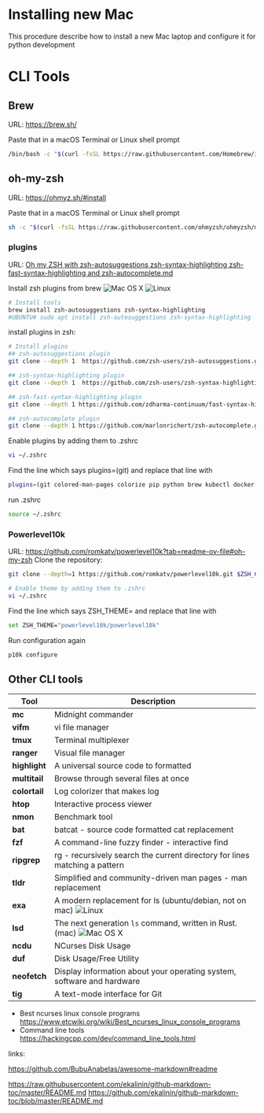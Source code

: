 # Installing new Mac

This procedure describe how to install a new Mac laptop and configure it for python development

CLI Tools
=========

Brew
----
URL: https://brew.sh/

Paste that in a macOS Terminal or Linux shell prompt

```bash
/bin/bash -c "$(curl -fsSL https://raw.githubusercontent.com/Homebrew/install/HEAD/install.sh)"
```

oh-my-zsh
---------
URL: https://ohmyz.sh/#install

Paste that in a macOS Terminal or Linux shell prompt
```bash
sh -c "$(curl -fsSL https://raw.githubusercontent.com/ohmyzsh/ohmyzsh/master/tools/install.sh)"
```

### plugins
URL: [Oh my ZSH with zsh-autosuggestions zsh-syntax-highlighting zsh-fast-syntax-highlighting and zsh-autocomplete.md](https://gist.github.com/n1snt/454b879b8f0b7995740ae04c5fb5b7df)

Install zsh plugins from brew ![Mac OS X][macosx] ![Linux][linux]
```bash
# Install tools
brew install zsh-autosuggestions zsh-syntax-highlighting
#UBUNTU# sudo apt install zsh-autosuggestions zsh-syntax-highlighting
```

install plugins in zsh:

```bash
# Install plugins
## zsh-autosuggestions plugin
git clone --depth 1  https://github.com/zsh-users/zsh-autosuggestions.git $ZSH_CUSTOM/plugins/zsh-autosuggestions

## zsh-syntax-highlighting plugin
git clone --depth 1  https://github.com/zsh-users/zsh-syntax-highlighting.git $ZSH_CUSTOM/plugins/zsh-syntax-highlighting

## zsh-fast-syntax-highlighting plugin
git clone --depth 1 https://github.com/zdharma-continuum/fast-syntax-highlighting.git $ZSH_CUSTOM/plugins/fast-syntax-highlighting

## zsh-autocomplete plugin
git clone --depth 1 https://github.com/marlonrichert/zsh-autocomplete.git $ZSH_CUSTOM/plugins/zsh-autocomplete
```

Enable plugins by adding them to .zshrc
```bash
vi ~/.zshrc
```

Find the line which says plugins=(git) and replace that line with

```bash
plugins=(git colored-man-pages colorize pip python brew kubectl docker zsh-autosuggestions zsh-syntax-highlighting fast-syntax-highlighting zsh-autocomplete)
```

run .zshrc

```bash
source ~/.zshrc
```

### Powerlevel10k

URL: https://github.com/romkatv/powerlevel10k?tab=readme-ov-file#oh-my-zsh
Clone the repository:

```bash
git clone --depth=1 https://github.com/romkatv/powerlevel10k.git $ZSH_CUSTOM/themes/powerlevel10k

# Enable theme by adding them to .zshrc
vi ~/.zshrc
```

Find the line which says ZSH_THEME= and replace that line with
```bash
set ZSH_THEME="powerlevel10k/powerlevel10k"
```

Run configuration again
```bash
p10k configure
```

Other CLI tools
---------------

|__Tool__| Description |
|-|-|
|__mc__| Midnight commander |
|__vifm__| vi file manager |
|__tmux__| Terminal multiplexer |
|__ranger__| Visual file manager |
|__highlight__| A universal source code to formatted |text converter - good for ranger |
|__multitail__| Browse through several files at once |
|__colortail__| Log colorizer that makes log |checking easier|
|__htop__| Interactive process viewer |
|__nmon__| Benchmark tool |
|__bat__| batcat - source code formatted cat replacement |
|__fzf__| A command-line fuzzy finder - interactive find |
|__ripgrep__| rg - recursively search the current directory for lines matching a pattern |
|__tldr__| Simplified and community-driven man pages - man replacement |
|__exa__| A modern replacement for ls (ubuntu/debian, not on mac) ![Linux][linux] |
|__lsd__| The next generation `ls` command, written in Rust. (mac) ![Mac OS X][macosx] |
|__ncdu__| NCurses Disk Usage |
|__duf__| Disk Usage/Free Utility |
|__neofetch__| Display information about your operating system, software and hardware |
|__tig__| A text-mode interface for Git |

* Best ncurses linux console programs https://www.etcwiki.org/wiki/Best_ncurses_linux_console_programs
* Command line tools https://hackingcpp.com/dev/command_line_tools.html


links:

https://github.com/BubuAnabelas/awesome-markdown#readme


https://raw.githubusercontent.com/ekalinin/github-markdown-toc/master/README.md
https://github.com/ekalinin/github-markdown-toc/blob/master/README.md


<!--Definitions-->
[macosx]: https://img.icons8.com/color/24/mac-logo.png 'Mac OS X'
[linux]: https://img.icons8.com/color/24//linux--v1.png 'Linux'
